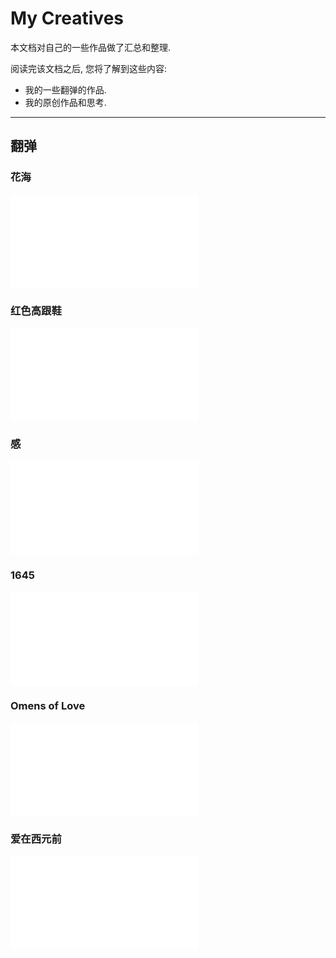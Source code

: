My Creatives
============

本文档对自己的一些作品做了汇总和整理.

阅读完该文档之后, 您将了解到这些内容:

* 我的一些翻弹的作品.
* 我的原创作品和思考.

--------------------------------------------------------

翻弹
----
### 花海
<iframe src="//player.bilibili.com/player.html?aid=625117187&bvid=BV1Vt4y1U7zF&cid=172765700&page=1" scrolling="no" border="0" frameborder="no" framespacing="0" allowfullscreen="true"> </iframe>

### 红色高跟鞋
<iframe src="//player.bilibili.com/player.html?aid=95581272&bvid=BV11E411L7y8&cid=163179569&page=1" scrolling="no" border="0" frameborder="no" framespacing="0" allowfullscreen="true"> </iframe>

### 感
<iframe src="//player.bilibili.com/player.html?aid=87350536&cid=149182020&page=1" scrolling="no" border="0" frameborder="no" framespacing="0" allowfullscreen="true"> </iframe>

### 1645
<iframe src="//player.bilibili.com/player.html?aid=87417840&cid=149370354&page=1" scrolling="no" border="0" frameborder="no" framespacing="0" allowfullscreen="true"> </iframe>

### Omens of Love
<iframe src="//player.bilibili.com/player.html?aid=88021832&cid=150342600&page=1" scrolling="no" border="0" frameborder="no" framespacing="0" allowfullscreen="true"> </iframe>

### 爱在西元前
<iframe src="//player.bilibili.com/player.html?aid=91095824&cid=155554697&page=1" scrolling="no" border="0" frameborder="no" framespacing="0" allowfullscreen="true"> </iframe>
